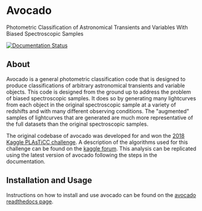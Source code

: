 # Avocado

Photometric Classification of Astronomical Transients and Variables With Biased
Spectroscopic Samples

[![Documentation Status](https://readthedocs.org/projects/avocado-classifier/badge/?version=latest)](https://avocado-classifier.readthedocs.io/en/latest/?badge=latest)

## About

Avocado is a general photometric classification code that is designed to
produce classifications of arbitrary astronomical transients and variable
objects. This code is designed from the ground up to address the problem of
biased spectroscopic samples. It does so by generating many lightcurves from
each object in the original spectroscopic sample at a variety of redshifts and
with many different observing conditions. The "augmented" samples of
lightcurves that are generated are much more representative of the full
datasets than the original spectroscopic samples.

The original codebase of avocado was developed for and won the
[2018 Kaggle PLAsTiCC challenge](https://kaggle.com/c/PLAsTiCC-2018). A 
description of the algorithms used for this challenge can be found on the
[kaggle forum](https://www.kaggle.com/c/PLAsTiCC-2018/discussion/75033). This
analysis can be replicated using the latest version of avocado following the
steps in the documentation.

## Installation and Usage

Instructions on how to install and use avocado can be found on the [avocado
readthedocs page](https://avocado-classifier.readthedocs.io/en/latest/).
